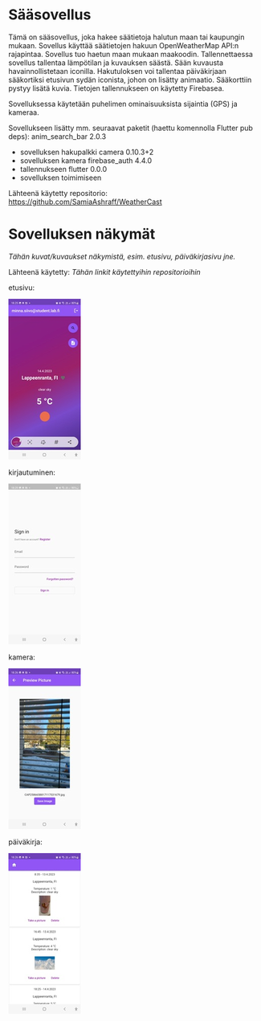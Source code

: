 # Sääsovellus

Tämä on sääsovellus, joka hakee säätietoja halutun maan tai kaupungin mukaan. Sovellus käyttää säätietojen hakuun OpenWeatherMap API:n rajapintaa. Sovellus tuo haetun maan mukaan maakoodin. Tallennettaessa sovellus tallentaa lämpötilan ja kuvauksen säästä. Sään kuvausta havainnollistetaan iconilla. Hakutuloksen voi tallentaa päiväkirjaan sääkortiksi etusivun sydän iconista, johon on lisätty animaatio. Sääkorttiin pystyy lisätä kuvia. Tietojen tallennukseen on käytetty Firebasea.

Sovelluksessa käytetään puhelimen ominaisuuksista sijaintia (GPS) ja kameraa.

Sovellukseen lisätty mm. seuraavat paketit (haettu komennolla Flutter pub deps):
anim_search_bar 2.0.3
*	sovelluksen hakupalkki
camera 0.10.3+2
*	sovelluksen kamera
firebase_auth 4.4.0
*	tallennukseen
flutter 0.0.0
*	sovelluksen toimimiseen

Lähteenä käytetty repositorio: https://github.com/SamiaAshraff/WeatherCast
 

# Sovelluksen näkymät

*Tähän kuvat/kuvaukset näkymistä, esim. etusivu, päiväkirjasivu jne.*

Lähteenä käytetty: *Tähän linkit käytettyihin repositorioihin*


etusivu:

![Alt text](pictures/aloitus.jpeg "Aloitus")

kirjautuminen:

![Alt text](pictures/kirjaus.jpeg "Kirjaus")

kamera:

![Alt text](pictures/kuva.jpeg "Kuva")

päiväkirja:

![Alt text](pictures/pk.jpeg "Pk")


